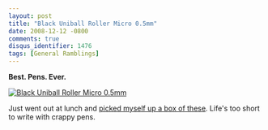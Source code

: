 ```yaml
---
layout: post
title: "Black Uniball Roller Micro 0.5mm"
date: 2008-12-12 -0800
comments: true
disqus_identifier: 1476
tags: [General Ramblings]
---
```

**Best. Pens. Ever.**

[![Black Uniball Roller Micro
0.5mm](http://ecx.images-amazon.com/images/I/11ySR42gTCL._SL500_CR0,110,250,30_.jpg)](http://www.amazon.com/gp/product/B00006IE8P?ie=UTF8&tag=mhsvortex&linkCode=as2&camp=1789&creative=9325&creativeASIN=B00006IE8P)

Just went out at lunch and [picked myself up a box of
these](http://www.amazon.com/gp/product/B00006IE8P?ie=UTF8&tag=mhsvortex&linkCode=as2&camp=1789&creative=9325&creativeASIN=B00006IE8P).
Life's too short to write with crappy pens.
